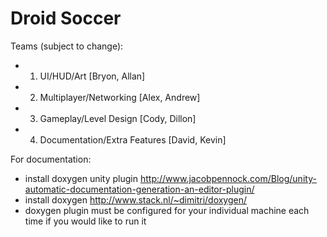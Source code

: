 # Droid Soccer

Teams (subject to change):
- 1. UI/HUD/Art [Bryon, Allan]
- 2. Multiplayer/Networking [Alex, Andrew]
- 3. Gameplay/Level Design [Cody, Dillon]
- 4. Documentation/Extra Features [David, Kevin]

For documentation:
- install doxygen unity plugin http://www.jacobpennock.com/Blog/unity-automatic-documentation-generation-an-editor-plugin/
- install doxygen http://www.stack.nl/~dimitri/doxygen/
- doxygen plugin must be configured for your individual machine each time if you would like to run it
